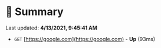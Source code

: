 # 📖 Summary
Last updated: **4/13/2021, 9:45:41 AM**

- `GET` [https://google.com](https://google.com) - **Up** (93ms)
